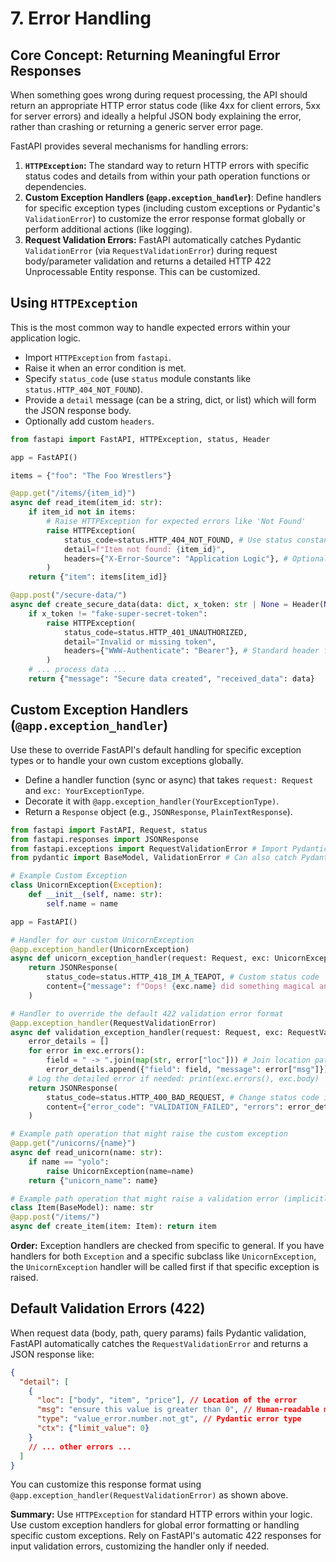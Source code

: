 # 7. Error Handling

## Core Concept: Returning Meaningful Error Responses

When something goes wrong during request processing, the API should return an appropriate HTTP error status code (like 4xx for client errors, 5xx for server errors) and ideally a helpful JSON body explaining the error, rather than crashing or returning a generic server error page.

FastAPI provides several mechanisms for handling errors:

1.  **`HTTPException`:** The standard way to return HTTP errors with specific status codes and details from within your path operation functions or dependencies.
2.  **Custom Exception Handlers (`@app.exception_handler`)**: Define handlers for specific exception types (including custom exceptions or Pydantic's `ValidationError`) to customize the error response format globally or perform additional actions (like logging).
3.  **Request Validation Errors:** FastAPI automatically catches Pydantic `ValidationError` (via `RequestValidationError`) during request body/parameter validation and returns a detailed HTTP 422 Unprocessable Entity response. This can be customized.

## Using `HTTPException`

This is the most common way to handle expected errors within your application logic.

-   Import `HTTPException` from `fastapi`.
-   Raise it when an error condition is met.
-   Specify `status_code` (use `status` module constants like `status.HTTP_404_NOT_FOUND`).
-   Provide a `detail` message (can be a string, dict, or list) which will form the JSON response body.
-   Optionally add custom `headers`.

```python
from fastapi import FastAPI, HTTPException, status, Header

app = FastAPI()

items = {"foo": "The Foo Wrestlers"}

@app.get("/items/{item_id}")
async def read_item(item_id: str):
    if item_id not in items:
        # Raise HTTPException for expected errors like 'Not Found'
        raise HTTPException(
            status_code=status.HTTP_404_NOT_FOUND, # Use status constants
            detail=f"Item not found: {item_id}",
            headers={"X-Error-Source": "Application Logic"}, # Optional custom headers
        )
    return {"item": items[item_id]}

@app.post("/secure-data/")
async def create_secure_data(data: dict, x_token: str | None = Header(None)):
    if x_token != "fake-super-secret-token":
        raise HTTPException(
            status_code=status.HTTP_401_UNAUTHORIZED,
            detail="Invalid or missing token",
            headers={"WWW-Authenticate": "Bearer"}, # Standard header for 401
        )
    # ... process data ...
    return {"message": "Secure data created", "received_data": data}
```

## Custom Exception Handlers (`@app.exception_handler`)

Use these to override FastAPI's default handling for specific exception types or to handle your own custom exceptions globally.

-   Define a handler function (sync or async) that takes `request: Request` and `exc: YourExceptionType`.
-   Decorate it with `@app.exception_handler(YourExceptionType)`.
-   Return a `Response` object (e.g., `JSONResponse`, `PlainTextResponse`).

```python
from fastapi import FastAPI, Request, status
from fastapi.responses import JSONResponse
from fastapi.exceptions import RequestValidationError # Import Pydantic validation error
from pydantic import BaseModel, ValidationError # Can also catch Pydantic errors directly

# Example Custom Exception
class UnicornException(Exception):
    def __init__(self, name: str):
        self.name = name

app = FastAPI()

# Handler for our custom UnicornException
@app.exception_handler(UnicornException)
async def unicorn_exception_handler(request: Request, exc: UnicornException):
    return JSONResponse(
        status_code=status.HTTP_418_IM_A_TEAPOT, # Custom status code
        content={"message": f"Oops! {exc.name} did something magical and broke it."},
    )

# Handler to override the default 422 validation error format
@app.exception_handler(RequestValidationError)
async def validation_exception_handler(request: Request, exc: RequestValidationError):
    error_details = []
    for error in exc.errors():
        field = " -> ".join(map(str, error["loc"])) # Join location path
        error_details.append({"field": field, "message": error["msg"]})
    # Log the detailed error if needed: print(exc.errors(), exc.body)
    return JSONResponse(
        status_code=status.HTTP_400_BAD_REQUEST, # Change status code if desired
        content={"error_code": "VALIDATION_FAILED", "errors": error_details},
    )

# Example path operation that might raise the custom exception
@app.get("/unicorns/{name}")
async def read_unicorn(name: str):
    if name == "yolo":
        raise UnicornException(name=name)
    return {"unicorn_name": name}

# Example path operation that might raise a validation error (implicitly)
class Item(BaseModel): name: str
@app.post("/items/")
async def create_item(item: Item): return item

```

**Order:** Exception handlers are checked from specific to general. If you have handlers for both `Exception` and a specific subclass like `UnicornException`, the `UnicornException` handler will be called first if that specific exception is raised.

## Default Validation Errors (422)

When request data (body, path, query params) fails Pydantic validation, FastAPI automatically catches the `RequestValidationError` and returns a JSON response like:

```json
{
  "detail": [
    {
      "loc": ["body", "item", "price"], // Location of the error
      "msg": "ensure this value is greater than 0", // Human-readable message
      "type": "value_error.number.not_gt", // Pydantic error type
      "ctx": {"limit_value": 0}
    }
    // ... other errors ...
  ]
}
```

You can customize this response format using `@app.exception_handler(RequestValidationError)` as shown above.

**Summary:** Use `HTTPException` for standard HTTP errors within your logic. Use custom exception handlers for global error formatting or handling specific custom exceptions. Rely on FastAPI's automatic 422 responses for input validation errors, customizing the handler only if needed.
